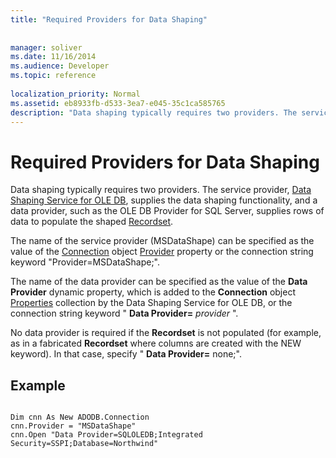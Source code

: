 ```yaml
---
title: "Required Providers for Data Shaping"
 
 
manager: soliver
ms.date: 11/16/2014
ms.audience: Developer
ms.topic: reference
  
localization_priority: Normal
ms.assetid: eb8933fb-d533-3ea7-e045-35c1ca585765
description: "Data shaping typically requires two providers. The service provider, Data Shaping Service for OLE DB, supplies the data shaping functionality, and a data provider, such as the OLE DB Provider for SQL Server, supplies rows of data to populate the shaped Recordset."
---
```


# Required Providers for Data Shaping

Data shaping typically requires two providers. The service provider, [Data Shaping Service for OLE DB](microsoft-data-shaping-service-for-ole-db-ado-service-provider.md), supplies the data shaping functionality, and a data provider, such as the OLE DB Provider for SQL Server, supplies rows of data to populate the shaped [Recordset](recordset-object-ado.md).
  
The name of the service provider (MSDataShape) can be specified as the value of the [Connection](connection-object-ado.md) object [Provider](provider-property-ado.md) property or the connection string keyword "Provider=MSDataShape;". 
  
The name of the data provider can be specified as the value of the **Data Provider** dynamic property, which is added to the **Connection** object [Properties](properties-collection-ado.md) collection by the Data Shaping Service for OLE DB, or the connection string keyword " **Data Provider=** *provider*  ". 
  
No data provider is required if the **Recordset** is not populated (for example, as in a fabricated **Recordset** where columns are created with the NEW keyword). In that case, specify " **Data Provider=** none;". 
  
## Example

```
 
Dim cnn As New ADODB.Connection 
cnn.Provider = "MSDataShape" 
cnn.Open "Data Provider=SQLOLEDB;Integrated Security=SSPI;Database=Northwind" 

```


